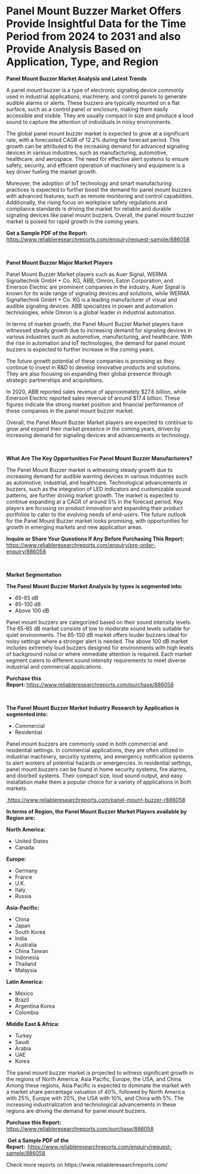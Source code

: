 <p><h1>Panel Mount Buzzer Market Offers Provide Insightful Data for the Time Period from 2024 to 2031 and also Provide Analysis Based on Application, Type, and Region</h1></p><p><strong>Panel Mount Buzzer Market Analysis and Latest Trends</strong></p>
<p><p>A panel mount buzzer is a type of electronic signaling device commonly used in industrial applications, machinery, and control panels to generate audible alarms or alerts. These buzzers are typically mounted on a flat surface, such as a control panel or enclosure, making them easily accessible and visible. They are usually compact in size and produce a loud sound to capture the attention of individuals in noisy environments.</p><p>The global panel mount buzzer market is expected to grow at a significant rate, with a forecasted CAGR of 12.2% during the forecast period. This growth can be attributed to the increasing demand for advanced signaling devices in various industries, such as manufacturing, automotive, healthcare, and aerospace. The need for effective alert systems to ensure safety, security, and efficient operation of machinery and equipment is a key driver fueling the market growth.</p><p>Moreover, the adoption of IoT technology and smart manufacturing practices is expected to further boost the demand for panel mount buzzers with advanced features, such as remote monitoring and control capabilities. Additionally, the rising focus on workplace safety regulations and compliance standards is driving the market for reliable and durable signaling devices like panel mount buzzers. Overall, the panel mount buzzer market is poised for rapid growth in the coming years.</p></p>
<p><strong>Get a Sample PDF of the Report:&nbsp;</strong> <a href="https://www.reliableresearchreports.com/enquiry/request-sample/886058">https://www.reliableresearchreports.com/enquiry/request-sample/886058</a></p>
<p>&nbsp;</p>
<p><strong>Panel Mount Buzzer Major Market Players</strong></p>
<p><p>Panel Mount Buzzer Market players such as Auer Signal, WERMA Signaltechnik GmbH + Co. KG, ABB, Omron, Eaton Corporation, and Emerson Electric are prominent companies in the industry. Auer Signal is known for its wide range of signaling devices and solutions, while WERMA Signaltechnik GmbH + Co. KG is a leading manufacturer of visual and audible signaling devices. ABB specializes in power and automation technologies, while Omron is a global leader in industrial automation.</p><p>In terms of market growth, the Panel Mount Buzzer Market players have witnessed steady growth due to increasing demand for signaling devices in various industries such as automotive, manufacturing, and healthcare. With the rise in automation and IoT technologies, the demand for panel mount buzzers is expected to further increase in the coming years.</p><p>The future growth potential of these companies is promising as they continue to invest in R&D to develop innovative products and solutions. They are also focusing on expanding their global presence through strategic partnerships and acquisitions.</p><p>In 2020, ABB reported sales revenue of approximately $27.6 billion, while Emerson Electric reported sales revenue of around $17.4 billion. These figures indicate the strong market position and financial performance of these companies in the panel mount buzzer market.</p><p>Overall, the Panel Mount Buzzer Market players are expected to continue to grow and expand their market presence in the coming years, driven by increasing demand for signaling devices and advancements in technology.</p></p>
<p>&nbsp;</p>
<p><strong>What Are The Key Opportunities For Panel Mount Buzzer Manufacturers?</strong></p>
<p><p>The Panel Mount Buzzer market is witnessing steady growth due to increasing demand for audible warning devices in various industries such as automotive, industrial, and healthcare. Technological advancements in buzzers, such as the integration of LED indicators and customizable sound patterns, are further driving market growth. The market is expected to continue expanding at a CAGR of around 5% in the forecast period. Key players are focusing on product innovation and expanding their product portfolios to cater to the evolving needs of end-users. The future outlook for the Panel Mount Buzzer market looks promising, with opportunities for growth in emerging markets and new application areas.</p></p>
<p><strong>Inquire or Share Your Questions If Any Before Purchasing This Report:</strong> <a href="https://www.reliableresearchreports.com/enquiry/pre-order-enquiry/886058">https://www.reliableresearchreports.com/enquiry/pre-order-enquiry/886058</a></p>
<p>&nbsp;</p>
<p><strong>Market Segmentation</strong></p>
<p><strong>The Panel Mount Buzzer Market Analysis by types is segmented into:</strong></p>
<p><ul><li>65-85 dB</li><li>85-100 dB</li><li>Above 100 dB</li></ul></p>
<p><p>Panel mount buzzers are categorized based on their sound intensity levels. The 65-85 dB market consists of low to moderate sound levels suitable for quiet environments. The 85-100 dB market offers louder buzzers ideal for noisy settings where a stronger alert is needed. The above 100 dB market includes extremely loud buzzers designed for environments with high levels of background noise or where immediate attention is required. Each market segment caters to different sound intensity requirements to meet diverse industrial and commercial applications.</p></p>
<p><strong>Purchase this Report:&nbsp;</strong><a href="https://www.reliableresearchreports.com/purchase/886058">https://www.reliableresearchreports.com/purchase/886058</a></p>
<p>&nbsp;</p>
<p><strong>The Panel Mount Buzzer Market Industry Research by Application is segmented into:</strong></p>
<p><ul><li>Commercial</li><li>Residential</li></ul></p>
<p><p>Panel mount buzzers are commonly used in both commercial and residential settings. In commercial applications, they are often utilized in industrial machinery, security systems, and emergency notification systems to alert workers of potential hazards or emergencies. In residential settings, panel mount buzzers can be found in home security systems, fire alarms, and doorbell systems. Their compact size, loud sound output, and easy installation make them a popular choice for a variety of applications in both markets.</p></p>
<p><a href="https://www.reliableresearchreports.com/panel-mount-buzzer-r886058">&nbsp;https://www.reliableresearchreports.com/panel-mount-buzzer-r886058</a></p>
<p><strong>In terms of Region, the Panel Mount Buzzer Market Players available by Region are:</strong></p>
<p>
    <p> <strong> North America: </strong>
        <ul>
            <li>United States</li>
            <li>Canada</li>
        </ul>
        </p> 
    <p> <strong> Europe: </strong>
        <ul>
            <li>Germany</li>
            <li>France</li>
            <li>U.K.</li>
            <li>Italy</li>
            <li>Russia</li>
        </ul>
        </p> 
    <p> <strong> Asia-Pacific: </strong>
        <ul>
            <li>China</li>
            <li>Japan</li>
            <li>South Korea</li>
            <li>India</li>
            <li>Australia</li>
            <li>China Taiwan</li>
            <li>Indonesia</li>
            <li>Thailand</li>
            <li>Malaysia</li>
        </ul>
        </p> 
    <p> <strong> Latin America: </strong>
        <ul>
            <li>Mexico</li>
            <li>Brazil</li>
            <li>Argentina Korea</li>
            <li>Colombia</li>
        </ul>
        </p> 
    <p> <strong> Middle East & Africa: </strong>
        <ul>
            <li>Turkey</li>
            <li>Saudi</li>
            <li>Arabia</li>
            <li>UAE</li>
            <li>Korea</li>
        </ul>
    </p>
    </p>
<p><p>The panel mount buzzer market is projected to witness significant growth in the regions of North America, Asia Pacific, Europe, the USA, and China. Among these regions, Asia Pacific is expected to dominate the market with a market share percentage valuation of 40%, followed by North America with 25%, Europe with 20%, the USA with 10%, and China with 5%. The increasing industrialization and technological advancements in these regions are driving the demand for panel mount buzzers.</p></p>
<p><strong>Purchase this Report: </strong><a href="https://www.reliableresearchreports.com/purchase/886058">https://www.reliableresearchreports.com/purchase/886058</a></p>
<p>&nbsp;<strong>Get a Sample PDF of the Report:&nbsp;&nbsp;</strong><a href="https://www.reliableresearchreports.com/enquiry/request-sample/886058">https://www.reliableresearchreports.com/enquiry/request-sample/886058</a></p>
<p><strong></strong></p>
<p>Check more reports on https://www.reliableresearchreports.com/</p>